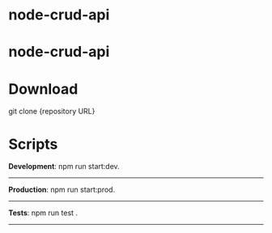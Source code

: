# node-crud-api
# node-crud-api
# Download

git clone {repository URL}

# Scripts
**Development**: npm run start:dev.
____

**Production**: npm run start:prod.

____

**Tests**: npm run test .
____
